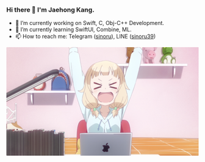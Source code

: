 ### Hi there 👋 I'm Jaehong Kang.

- 🔭 I’m currently working on Swift, C, Obj-C++ Development.
- 🌱 I’m currently learning SwiftUI, Combine, ML.
- 📫 How to reach me: Telegram ([sinoru](https://t.me/sinoru)), LINE ([sinoru39](https://line.me/ti/p/I1sKXzmDSP))

<div align="center">
	<img src="./cover.png">
</div>

<!--
### Hi there 👋


**sinoru/sinoru** is a ✨ _special_ ✨ repository because its `README.md` (this file) appears on your GitHub profile.

Here are some ideas to get you started:

- 🔭 I’m currently working on ...
- 🌱 I’m currently learning ...
- 👯 I’m looking to collaborate on ...
- 🤔 I’m looking for help with ...
- 💬 Ask me about ...
- 📫 How to reach me: ...
- 😄 Pronouns: ...
- ⚡ Fun fact: ...
-->

